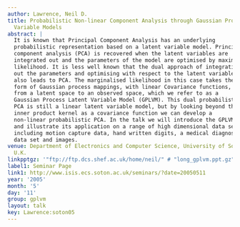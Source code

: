 ```yaml
---
author: Lawrence, Neil D.
title: Probabilistic Non-linear Component Analysis through Gaussian Process Latent
  Variable Models
abstract: |
  It is known that Principal Component Analysis has an underlying
  probabilistic representation based on a latent variable model. Principal
  component analysis (PCA) is recovered when the latent variables are
  integrated out and the parameters of the model are optimised by maximum
  likelihood. It is less well known that the dual approach of integrating
  out the parameters and optimising with respect to the latent variables
  also leads to PCA. The marginalised likelihood in this case takes the
  form of Gaussian process mappings, with linear Covariance functions,
  from a latent space to an observed space, which we refer to as a
  Gaussian Process Latent Variable Model (GPLVM). This dual probabilistic
  PCA is still a linear latent variable model, but by looking beyond the
  inner product kernel as a covariance function we can develop a
  non-linear probabilistic PCA. In the talk we will introduce the GPLVM
  and illustrate its application on a range of high dimensional data sets
  including motion capture data, hand written digits, a medical diagnosis
  data set and images.
venue: Department of Electronics and Computer Science, University of Southampton,
  U.K.
linkpptgz: '"ftp://ftp.dcs.shef.ac.uk/home/neil/" # "long_gplvm.ppt.gz"'
label1: Seminar Page
link1: http://www.isis.ecs.soton.ac.uk/seminars/?date=20050511
year: '2005'
month: '5'
day: '11'
group: gplvm
layout: talk
key: Lawrence:soton05
---
```

